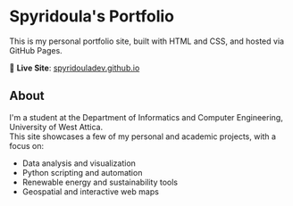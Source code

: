 # Spyridoula's Portfolio

This is my personal portfolio site, built with HTML and CSS, and hosted via GitHub Pages.

🔗 **Live Site**: [spyridouladev.github.io](https://spyridouladev.github.io)

## About

I'm a student at the Department of Informatics and Computer Engineering, University of West Attica.  
This site showcases a few of my personal and academic projects, with a focus on:

- Data analysis and visualization
- Python scripting and automation
- Renewable energy and sustainability tools
- Geospatial and interactive web maps